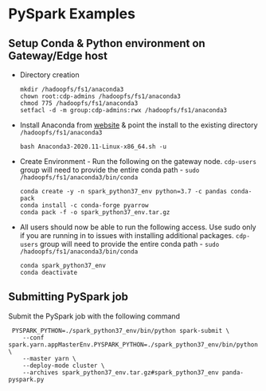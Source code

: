 # PySpark Examples

## Setup Conda & Python environment on Gateway/Edge host
* Directory creation
    ```
    mkdir /hadoopfs/fs1/anaconda3
    chown root:cdp-admins /hadoopfs/fs1/anaconda3
    chmod 775 /hadoopfs/fs1/anaconda3
    setfacl -d -m group:cdp-admins:rwx /hadoopfs/fs1/anaconda3
    ```
* Install Anaconda from [website](https://www.anaconda.com/products/individual) & point the install to the existing directory `/hadoopfs/fs1/anaconda3`
    ```
    bash Anaconda3-2020.11-Linux-x86_64.sh -u
    ```
* Create Environment - Run the following on the gateway node. `cdp-users` group will need to provide the entire conda path - `sudo /hadoopfs/fs1/anaconda3/bin/conda`
    ```
    conda create -y -n spark_python37_env python=3.7 -c pandas conda-pack
    conda install -c conda-forge pyarrow 
    conda pack -f -o spark_python37_env.tar.gz
    ```
* All users should now be able to run the following access. Use sudo only if you are running in to issues with installing additional packages. `cdp-users` group will need to provide the entire conda path - `sudo /hadoopfs/fs1/anaconda3/bin/conda`
    ```
    conda spark_python37_env
    conda deactivate
    ```

## Submitting PySpark job
Submit the PySpark job with the following command
```
 PYSPARK_PYTHON=./spark_python37_env/bin/python spark-submit \
    --conf spark.yarn.appMasterEnv.PYSPARK_PYTHON=./spark_python37_env/bin/python \
    --master yarn \
    --deploy-mode cluster \
    --archives spark_python37_env.tar.gz#spark_python37_env panda-pyspark.py
```